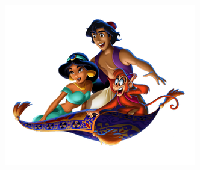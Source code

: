 <img src="https://github.com/wandrewtischlerx/alabin/blob/main/Aladdin.png?raw=true" alt="Alabin v1.0">
